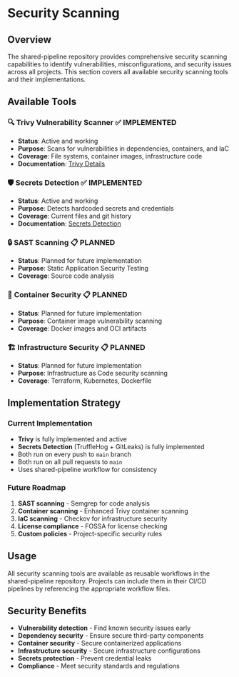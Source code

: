 # Security Scanning

## Overview

The shared-pipeline repository provides comprehensive security scanning capabilities to identify vulnerabilities, misconfigurations, and security issues across all projects. This section covers all available security scanning tools and their implementations.

## Available Tools

### 🔍 **Trivy Vulnerability Scanner** ✅ **IMPLEMENTED**
- **Status**: Active and working
- **Purpose**: Scans for vulnerabilities in dependencies, containers, and IaC
- **Coverage**: File systems, container images, infrastructure code
- **Documentation**: [Trivy Details](trivy.md)

### 🛡️ **Secrets Detection** ✅ **IMPLEMENTED**
- **Status**: Active and working
- **Purpose**: Detects hardcoded secrets and credentials
- **Coverage**: Current files and git history
- **Documentation**: [Secrets Detection](../secrets-detection/index.md)

### 🔒 **SAST Scanning** 📋 **PLANNED**
- **Status**: Planned for future implementation
- **Purpose**: Static Application Security Testing
- **Coverage**: Source code analysis

### 🐳 **Container Security** 📋 **PLANNED**
- **Status**: Planned for future implementation
- **Purpose**: Container image vulnerability scanning
- **Coverage**: Docker images and OCI artifacts

### 🏗️ **Infrastructure Security** 📋 **PLANNED**
- **Status**: Planned for future implementation
- **Purpose**: Infrastructure as Code security scanning
- **Coverage**: Terraform, Kubernetes, Dockerfile

## Implementation Strategy

### Current Implementation
- **Trivy** is fully implemented and active
- **Secrets Detection** (TruffleHog + GitLeaks) is fully implemented
- Both run on every push to `main` branch
- Both run on all pull requests to `main`
- Uses shared-pipeline workflow for consistency

### Future Roadmap
1. **SAST scanning** - Semgrep for code analysis
2. **Container scanning** - Enhanced Trivy container scanning
3. **IaC scanning** - Checkov for infrastructure security
4. **License compliance** - FOSSA for license checking
5. **Custom policies** - Project-specific security rules

## Usage

All security scanning tools are available as reusable workflows in the shared-pipeline repository. Projects can include them in their CI/CD pipelines by referencing the appropriate workflow files.

## Security Benefits

- **Vulnerability detection** - Find known security issues early
- **Dependency security** - Ensure secure third-party components
- **Container security** - Secure containerized applications
- **Infrastructure security** - Secure infrastructure configurations
- **Secrets protection** - Prevent credential leaks
- **Compliance** - Meet security standards and regulations
